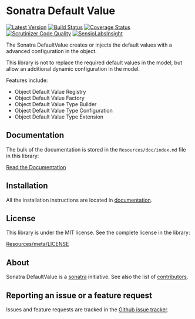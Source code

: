 Sonatra Default Value
=====================

[![Latest Version](https://img.shields.io/packagist/v/sonatra/default-value.svg)](https://packagist.org/packages/sonatra/default-value)
[![Build Status](https://img.shields.io/travis/sonatra/sonatra-default-value/master.svg)](https://travis-ci.org/sonatra/sonatra-default-value)
[![Coverage Status](https://img.shields.io/coveralls/sonatra/sonatra-default-value/master.svg)](https://coveralls.io/r/sonatra/sonatra-default-value?branch=master)
[![Scrutinizer Code Quality](https://img.shields.io/scrutinizer/g/sonatra/sonatra-default-value/master.svg)](https://scrutinizer-ci.com/g/sonatra/sonatra-default-value?branch=master)
[![SensioLabsInsight](https://img.shields.io/sensiolabs/i/b5cced51-b0ef-4216-9733-21e1c93f4231.svg)](https://insight.sensiolabs.com/projects/b5cced51-b0ef-4216-9733-21e1c93f4231)

The Sonatra DefaultValue creates or injects the default values ​​with a advanced configuration in the object.

This library is not to replace the required default values ​​in the model, but allow an additional dynamic configuration
in the model.

Features include:

- Object Default Value Registry
- Object Default Value Factory
- Object Default Value Type Builder
- Object Default Value Type Configuration
- Object Default Value Type Extension

Documentation
-------------

The bulk of the documentation is stored in the `Resources/doc/index.md`
file in this library:

[Read the Documentation](Resources/doc/index.md)

Installation
------------

All the installation instructions are located in [documentation](Resources/doc/index.md).

License
-------

This library is under the MIT license. See the complete license in the library:

[Resources/meta/LICENSE](Resources/meta/LICENSE)

About
-----

Sonatra DefaultValue is a [sonatra](https://github.com/sonatra) initiative.
See also the list of [contributors](https://github.com/sonatra/sonatra-default-value/graphs/contributors).

Reporting an issue or a feature request
---------------------------------------

Issues and feature requests are tracked in the [Github issue tracker](https://github.com/sonatra/sonatra-default-value/issues).
